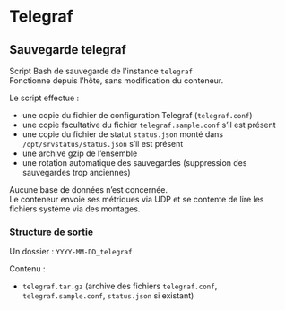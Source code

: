 # Telegraf

## Sauvegarde telegraf

Script Bash de sauvegarde de l'instance `telegraf`  
Fonctionne depuis l’hôte, sans modification du conteneur.

Le script effectue :
- une copie du fichier de configuration Telegraf (`telegraf.conf`)
- une copie facultative du fichier `telegraf.sample.conf` s’il est présent
- une copie du fichier de statut `status.json` monté dans `/opt/srvstatus/status.json` s’il est présent
- une archive gzip de l’ensemble
- une rotation automatique des sauvegardes (suppression des sauvegardes trop anciennes)

Aucune base de données n’est concernée.  
Le conteneur envoie ses métriques via UDP et se contente de lire les fichiers système via des montages.

### Structure de sortie

Un dossier : `YYYY-MM-DD_telegraf`

Contenu :
- `telegraf.tar.gz` (archive des fichiers `telegraf.conf`, `telegraf.sample.conf`, `status.json` si existant)

